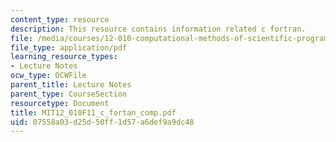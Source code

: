 ```yaml
---
content_type: resource
description: This resource contains information related c fortran.
file: /media/courses/12-010-computational-methods-of-scientific-programming-fall-2011/07558a03d25d50ff1d57a6def9a9dc48_MIT12_010F11_c_fortan_comp.pdf
file_type: application/pdf
learning_resource_types:
- Lecture Notes
ocw_type: OCWFile
parent_title: Lecture Notes
parent_type: CourseSection
resourcetype: Document
title: MIT12_010F11_c_fortan_comp.pdf
uid: 07558a03-d25d-50ff-1d57-a6def9a9dc48
---
```

